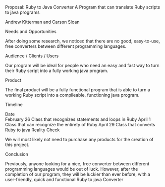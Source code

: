 Proposal: Ruby to Java Converter
A Program that can translate Ruby scripts to java programs

Andrew Kitterman and Carson Sloan

Needs and Opportunities

After doing some research, we noticed that there are no good, easy-to-use, free converters between different programming languages.

Audience / Clients / Users

Our program will be ideal for people who need an easy and fast way to turn their Ruby script into a fully working java program.

Product

The final product will be a fully functional program that is able to turn a working Ruby script into a compileable, functioning java program.

Timeline

Date	
February 26	Class that recognizes statements and loops in Ruby
April 1	Class that can recognize the entirety of Ruby
April 29	Class that converts Ruby to java
Reality Check

We will most likely not need to purchase any products for the creation of this project.

Conclusion

Previously, anyone looking for a nice, free converter between different programming languages would be out of luck. However, after the completion of our program, they will be luckier than ever before, with a user-friendly, quick and functional Ruby to java Converter
